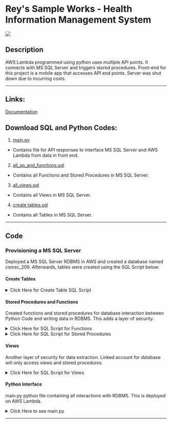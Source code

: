 # Rey's Sample Works - Health Information Management System

<a href=""><img src="https://img.shields.io/badge/HOME%20GitHub-0068cb" /></a>

## Description
AWS Lambda programmed using python uses multiple API points. It connects with MS SQL Server and triggers stored procedures. Front-end for this project is a mobile app that accesses API end points. Server was shut down due to incurring costs.

---
## Links:
[Documentation](https://drive.google.com/file/d/17rDCuWskhmumeTC5LrPi2npBAy99ulI4/view)

## Download SQL and Python Codes:
1. [main.py](main.py)
+ Contains file for API responses to interface MS SQL Server and AWS Lambda from data in front end.

2. [all_sp_and_functions.sql](all_sp_and_functions.sql)
+ Contains all Functions and Stored Procedures in MS SQL Server.

3. [all_views.sql](all_views.sql)
+ Contains all Views in MS SQL Server.

4. [create tables.sql](create_tables.sql)
+ Contains all Tables in MS SQL Server.

---

## Code

### Provisioning a MS SQL Server

Deployed a MS SQL Server RDBMS in AWS and created a database named csmsc_209. Afterwards, tables were created using the SQL Script below:

#### Create Tables

<details close>

<summary>Click Here for Create Table SQL Script</summary>

<pre>
USE [csmsc_209]

GO

SET ANSI_NULLS ON
GO

SET QUOTED_IDENTIFIER ON
GO

drop table if exists dbo.diary;
drop table if exists dbo.groups;
drop table if exists dbo.user_logs;
drop table if exists dbo.users;
drop table if exists dbo.roles;
drop table if exists dbo.sp_logs;

create table [dbo].[users](
	[user_id] [varchar](40) PRIMARY KEY,
	[role] [varchar](10) NOT NULL,
	[first_name] [varchar](100) NOT NULL,
	[last_name] [varchar](100) NOT NULL,
	[gender] varchar(255),
	[mobile_number] varchar(255),
	[birthday] varchar(255),
	[complete_address] varchar(1000), 
	[height] varchar(255), 
	[weight] varchar(255),
	[user_name] [varchar](50) NOT NULL  UNIQUE,
	[password] [varchar](50),
	[created_at] datetime,
	[updated_at] datetime
)


CREATE TABLE [dbo].[diary](
	[diary_id] [int] IDENTITY(1,1) NOT NULL PRIMARY KEY,
	[user_id] [varchar](40) NULL,
	[bp_systolic] int NULL,
	[bp_diastolic] int NULL,
	last_update_by varchar(40),
	[created_at] datetime,
	[updated_at] datetime,
	FOREIGN KEY (user_id) REFERENCES users(user_id) ON UPDATE CASCADE ON DELETE CASCADE)

CREATE TABLE [dbo].[user_logs](
	[log_id] [int] IDENTITY(1,1) PRIMARY KEY,
	[user_id] [varchar](40) NULL,
	[status] [varchar](1) NULL,
	[log_in_time] [datetime] NULL,
	[log_out_time] [datetime] NULL,
	[updated_at] datetime,
	FOREIGN KEY (user_id) REFERENCES users(user_id) ON UPDATE CASCADE ON DELETE CASCADE)

create table [dbo].[sp_logs](
		[sp_log_id] [bigint] IDENTITY(1,1) PRIMARY KEY,
		[sp_name] [varchar](100) null,
		[status] [varchar](10) not null,
		[info_message] [varchar](255),
		[error_no] varchar(100),
		[error_msg] varchar(1000),
		[updated_at] datetime
	)
	
create table [dbo].[system_logs](
		[sys_log_id] [bigint] IDENTITY(1,1) PRIMARY KEY,
		[user_id] [varchar](40) not null,
		[message] [varchar](255),
		[log_at] datetime,
		FOREIGN KEY (user_id) REFERENCES users(user_id) ON UPDATE CASCADE ON DELETE CASCADE)
		

drop table  if exists defeault_timestamp
CREATE TABLE defeault_timestamp (get_date DATETIME DEFAULT  dateadd(hh,+10,GETDATE()))
</pre>

</details>


#### Stored Procedures and Functions

Created functions and stored procedures for database interaction between Python Code and writing data in RDBMS. This adds a layer of security.

<details close>

<summary>Click Here for SQL Script for Functions</summary>

<pre>
CREATE FUNCTION dbo.fx_generate_user_id ()
returns varchar(40) as
	begin
	declare @fourdigit int = (select count(1) from csmsc_209.dbo.users) + 1;
	declare @output varchar(40)
	set @output = (SELECT 'USR' + replicate('0',4 - len(@fourdigit)) + cast( @fourdigit as varchar(4)) + replace(CONVERT(varchar, getdate(), 8),':',''))
	return @output
	end


CREATE FUNCTION dbo.fx_generate_role_id ()
returns varchar(10) as
	begin
	declare @fourdigit int = (select count(1) from csmsc_209.dbo.roles) + 1;
	declare @output varchar(40)
	set @output = (SELECT 'ROLEID' + replicate('0',4 - len(@fourdigit)) + cast( @fourdigit as varchar(4)))
	return @output
	end
	
CREATE procedure [dbo].[sp_user_registration](
	@username varchar(50),
	@firstname varchar(100),
	@lastname varchar(100),
	@gender varchar(255),
	@mobile_no varchar(255),
	@birthday varchar(255),
	@complete_address varchar(1000),
	@height varchar(255),
	@weight varchar(255),
	@password varchar(100),
	@role varchar(10),
	@new_user_id varchar(100) output)
as
	SET NOCOUNT ON;
	declare @chk_role int  = (select case when UPPER(@role) in ('ADMIN', 'PATIENT', 'NURSE', 'DOCTOR') then 1 else 0 end);
	declare @var_id varchar(100) = (select dbo.fx_generate_user_id ());
	BEGIN TRY 

		if (@chk_role = 1)
			Insert into csmsc_209.dbo.users(user_id, role, first_name, last_name, gender, mobile_number, birthday, complete_address, height, weight, user_name, password, created_at)
			select
				@var_id,
				@role,
				@firstname,
				@lastname,
				@gender,
				@mobile_no,
				@birthday,
				@complete_address,
				@height,
				@weight,
				@username,
				@password,
				getdate();
		else
			RAISERROR ('ROLE SHOULD BE ADMIN, PATIENT, DOCTOR or NURSE', 16,  1 ); 
	
		set @new_user_id = @var_id;
	END TRY 
	BEGIN CATCH
		Insert  into csmsc_209.dbo.sp_logs (status, error_no, error_msg)
		select 'ERROR', ERROR_NUMBER(), ERROR_MESSAGE();
		set @new_user_id = 'ERROR';
	END CATCH
</pre>
</details>

<details close>

<summary>Click Here for SQL Script for Stored Procedures</summary>

<pre>
ALTER procedure [dbo].[sp_user_registration_simple](
	@username varchar(50),
	@password varchar(100),
	@firstname varchar(100),
	@lastname varchar(100),
	@role varchar(10))
as
	SET NOCOUNT ON;
	declare @chk_role int  = (select case when UPPER(@role) in ('ADMIN', 'PATIENT', 'NURSE', 'DOCTOR') then 1 else 0 end);
	declare @var_id varchar(100) = (select dbo.fx_generate_user_id ());
	declare @current_date datetime = dateadd(hh,+8,GETDATE())
	BEGIN TRY 

		if (@chk_role = 1)
		begin
			Insert into csmsc_209.dbo.users(user_id, role, first_name, last_name, user_name, password, created_at, updated_at)
			select
				@var_id,
				@role,
				@firstname,
				@lastname,
				@username,
				@password,
				@current_date,
				@current_date;
		end
		else
		begin
			RAISERROR ('ROLE SHOULD BE ADMIN, PATIENT, DOCTOR or NURSE', 16,  1 );
		end
		exec dbo.sp_user_login_record @user_id = @var_id;
		select @var_id;
	END TRY 
	BEGIN CATCH
		Insert  into csmsc_209.dbo.sp_logs (status, error_no, error_msg, updated_at)
		select 'ERROR', ERROR_NUMBER(), ERROR_MESSAGE(), @current_date;
		SELECT 'ERROR';
	END CATCH
	
ALTER procedure [dbo].[sp_user_login_record](
	@user_id varchar(50)
)
as
	declare @current_date datetime = dateadd(hh,+8,GETDATE())

	insert into dbo.user_logs (user_id, log_in_time, status, updated_at)
	values(@user_id,@current_date, 'A', @current_date);
	
ALTER procedure [dbo].[sp_user_login](
	@userid varchar(40)
	)
as
	declare @chk_status varchar(1) = (SELECT ul.status from dbo.user_logs ul where user_id = @userid);
	declare @current_date datetime = dateadd(hh,+8,GETDATE())

	if (@chk_status = 'A' or @chk_status = 'I')
	begin
		exec [dbo].[sys_log_insert] @userid, 'USER MUST BE LOGGED OUT FIRST';
	end
	else if (@chk_status = 'X')
	begin
		update dbo.user_logs
		set  log_in_time = @current_date, status = 'A',  updated_at = @current_date
		where user_id = @userid;

		exec [dbo].[sys_log_insert] @userid, 'SUCCESSFULLY LOGGED IN';
	end

		
ALTER procedure [dbo].[sp_user_logout](
	@userid varchar(50)
	)
as
	declare @chk_status varchar(1) = (SELECT status from dbo.user_logs where user_id = @userid);
	declare @current_date datetime = dateadd(hh,+8,GETDATE())

	set @chk_status = (select coalesce(@chk_status, 'E'));

	if (@chk_status = 'E')
	begin
		exec [dbo].[sys_log_insert] @userid,'USERID NOT FOUND'
	end
	else if (@chk_status = 'A' or @chk_status = 'I')
	begin
		UPDATE dbo.user_logs set status = 'X', log_out_time = @current_date, updated_at = @current_date where user_id = @userid ;
		exec [dbo].[sys_log_insert] @userid,'SUCCESSFULLY LOGGED OUT';
	end
	else if (@chk_status = 'X')
	begin
		exec [dbo].[sys_log_insert] @userid, 'ALREADY LOGGED OUT';
	end
	
alter procedure dbo.sp_add_diary_record (@userid varchar(50), @bp_systolic int, @bp_diastolic int)
as
	declare @current_date datetime = dateadd(hh,+8,GETDATE())
	begin try 
		insert into dbo.diary(user_id, bp_systolic, bp_diastolic, created_at, updated_at)
		select @userid, @bp_systolic, @bp_diastolic, @current_date, @current_date;
		exec [dbo].[sys_log_insert] @userid, 'SUCCESSFULLY ADDED RECORD';
	end try
	BEGIN CATCH
		Insert  into csmsc_209.dbo.sp_logs (sp_name, status, error_no, error_msg, updated_at)
		select 'sp_add_diary_record', 'ERROR', ERROR_NUMBER(), ERROR_MESSAGE(), @current_date;
		exec [dbo].[sys_log_insert] @userid, 'ERROR IN ADDING RECORD';
	END CATCH

alter procedure dbo.sp_edit_diary_record ( @diary_id int, @userid varchar(40), @new_bp_systolic int, @new_bp_diastolic int)
as
	declare @current_date datetime = dateadd(hh,+8,GETDATE())
	declare @role varchar(10) = (select top 1 role from csmsc_209.dbo.users where user_id = @userid);
	declare @chk_editor int = (select case when user_id = @userid and @role = 'PATIENT' then 1 else
							case when  @role in ('ADMIN', 'DOCTOR', 'NURSE') then 1 else 0 end
						end from  csmsc_209.dbo.diary where diary_id = @diary_id);

	begin try

		if  (@chk_editor = 1)
		begin
			update csmsc_209.dbo.diary set bp_systolic = @new_bp_systolic, bp_diastolic = @new_bp_diastolic, last_update_by = @userid,
			updated_at = @current_date where diary_id = @diary_id;
			exec [dbo].[sys_log_insert] @userid, 'SUCCESSFULLY UPDATED RECORD';
		end
		else
		begin
			RAISERROR ('ONLY EDITABLE FOR PATIENT, ASSIGNED NURSE, DOCTOR or ADMIN', 16,  1 );
		end
	END TRY
	BEGIN CATCH
		Insert  into csmsc_209.dbo.sp_logs (sp_name, status, error_no, error_msg, updated_at)
		select 'sp_edit_diary_record', 'ERROR', ERROR_NUMBER(), ERROR_MESSAGE(), @current_date;
		exec [dbo].[sys_log_insert] @userid, 'FAILED TO UPDATE RECORD';
	END CATCH

ALTER procedure [dbo].[sys_log_insert](
	@userid varchar(50),
	@message varchar(255)
	)
as
	declare @current_date datetime = dateadd(hh,+8,GETDATE())
	insert into [csmsc_209].[dbo].[system_logs] (user_id, message, log_at)
	select @userid, @message,  @current_date
	

CREATE function [dbo].[fx_get_user_id](
	@username varchar(50),
	@password varchar(100)
)
returns varchar(40) as
begin
	declare @chk_status varchar(40) = (select coalesce((select user_id from dbo.users where user_name = @username and password = @password),'ERROR'));
	
	return @chk_status
end



alter procedure dbo.sp_delete_diary_record (@diary_id int, @userid varchar(50))
as
	declare @current_date datetime = dateadd(hh,+8,GETDATE())
	declare @message varchar(255);
	declare @chk_val varchar(10) = (select 
										case
										when u.role = 'ADMIN' then 1
										when u.role = 'PATIENT' and d.user_id = @userid then 1
										else 0 end
										from dbo.users u left join dbo.diary d on u.user_id = d.user_id where diary_id = @diary_id )

	begin try
		if @chk_val = 1
			begin
				delete from  dbo.diary where diary_id = @diary_id;
				set @message = 'DELETE DIARY ID ' + cast(@diary_id as varchar(100)) +  ' at ' + convert(varchar(100), @current_date, 100)
				exec [dbo].[sys_log_insert] @userid, @message;
			end
		else
			begin
				set @message = 'UNABLE TO DELETE DIARY RECORD ' + cast(@diary_id as varchar(100)) +  ' DUE TO ROLE BEING NOT AN ADMIN';
				exec [dbo].[sys_log_insert] @userid, @message;
			end
	end try
	BEGIN CATCH
		set @message = 'UNABLE TO DELETE DIARY RECORD ' + cast(@diary_id as varchar(100)) +  ' DUE TO ROLE BEING NOT AN ADMIN';
		Insert  into csmsc_209.dbo.sp_logs (sp_name, status, error_no, error_msg, updated_at)
		select 'sp_delete_diary_record', 'ERROR', ERROR_NUMBER(), ERROR_MESSAGE(), @current_date;
		exec [dbo].[sys_log_insert] @userid, @message;
	END CATCH



create procedure dbo.sp_edit_user ( @userid varchar(40),
@new_firstname varchar(100),  
@new_lastname varchar(100), 
@new_username varchar(100),
@new_mobile_number varchar(100), 
@new_birthday varchar(100),  
@new_gender varchar(100), 
@new_complete_address varchar(1000),  
@new_height varchar(100),  
@new_weight varchar(100))
as
	declare @current_date datetime = dateadd(hh,+8,GETDATE())
	declare @role varchar(10) = (select top 1 role from csmsc_209.dbo.users where user_id = @userid);
	declare @chk_editor int = (select case when user_id = @userid and @role = 'PATIENT' then 1 else
							case when  @role in ('ADMIN', 'DOCTOR', 'NURSE') then 1 else 0 end
						end from  csmsc_209.dbo.users where user_id = @userid);

	begin try
		if  (@chk_editor = 1)
		begin
			update csmsc_209.dbo.users 
			set
			first_name = @new_firstname,
			last_name = @new_lastname,
			user_name = @new_username,
			mobile_number = @new_mobile_number,
			birthday = @new_birthday,
			gender = @new_gender,
			complete_address = @new_complete_address,
			height = @new_height,
			weight = @new_weight
			where user_id = @userid;
			exec [dbo].[sys_log_insert] @userid, 'SUCCESSFULLY UPDATED RECORD';
		end
		else
		begin
			RAISERROR ('ONLY EDITABLE FOR PATIENT, ASSIGNED NURSE, DOCTOR or ADMIN', 16,  1 );
		end
	END TRY
	BEGIN CATCH
		Insert  into csmsc_209.dbo.sp_logs (sp_name, status, error_no, error_msg, updated_at)
		select 'sp_edit_user', 'ERROR', ERROR_NUMBER(), ERROR_MESSAGE(), @current_date;
		exec [dbo].[sys_log_insert] @userid, 'FAILED TO UPDATE RECORD';
	END CATCH
</pre>
</details>

#### Views

Another layer of security for data extraction. Linked account for database will only access views and stored procedures.

<details close>

<summary>Click Here for SQL Script for Views</summary>

<pre>
create view dbo.vw_most_recent_user_logs as
with max_cte (sys_log_id, user_id, message)  as (
	select
	a.sys_log_id,
	a.user_id,
	a.message
	from dbo.system_logs a join ( 
	select max(sys_log_id) as sys_log_id, user_id  from dbo.system_logs group by user_id) b on a.sys_log_id = b.sys_log_id and a.user_id = b.user_id
)

select
ul.user_id,
coalesce(m.message, 'NO MESSAGE') as message
from dbo.user_logs ul left join max_cte m on ul.user_id = m.user_id


create view dbo.vw_get_diary as
select
d.diary_id,
d.user_id,
bp_systolic, 
bp_diastolic, 
convert(varchar, d.created_at, 120) [logged_date],
comments = concat( coalesce('UPDATED BY ' + u2.first_name + ' ' + u2.last_name, 'ADDED BY USER '), ' at ', convert(varchar, d.updated_at, 100))
from dbo.diary d join dbo.users u1 on d.user_id = u1.user_id
left join dbo.users u2 on d.last_update_by = u2.user_id


create view dbo.vw_get_all_patient as

select user_id, first_name, last_name, gender, mobile_number, birthday, complete_address, height, weight, user_name from users
where role = 'PATIENT'
</pre>

</details>

#### Python Interface

main.py python file containing all interactions with RDBMS. This is deployed on AWS Lambda.

<details close>

<summary>Click Here to see main.py</summary>

<pre>

## ---------------------------------- Libraries --------------------------------------
import json
import pyodbc
import connection as ct

## All scripts are spearated by lamda function
## ---------------------------------- Connection.PY --------------------------------------
## Place this in a separate PY Script
conn_str = (
        "DRIVER=ODBC Driver 17 for SQL Server;"
        "DATABASE={database};"
        "UID={username};"
        "PWD={password};"
        "SERVER={server};"
        "PORT={port};".format(database='csmsc_209',
                              username='admin',
                              password='passkeys',
                              server='csmc209project.cnzbn9b5jtee.us-east-1.rds.amazonaws.com',
                              port='1433'))

## ---------------------------------- Create User --------------------------------------
## Place this in Main.Py and change lamda_hander.py name to main.py
## Import all Libraries

def connect_to_db(_usr: str, _pas: str, _fir: str, _las: str, _rol: str):
    try:
        con = pyodbc.connect(ct.conn_str)
        crsr = con.cursor()
        sql_sp = "exec [dbo].[sp_user_registration_simple] @username = ?, @password = ?, @firstname = ?, @lastname = ?, @role = ?"
        sp_param = (_usr, _pas, _fir, _las, _rol)
        row = crsr.execute(sql_sp, sp_param).fetchone()
        crsr.commit()
        x = str(row[0])
        if x[:3] == 'USR':
            return {"message": "SUCCESSFULLY ADDED RECORD", "body": {"user-id" : x}}
        else:
            return {"message": row[0], "body": {}}
    except Exception as e:
        return {"message": e, "body": {}}
    finally:
        crsr.close()
        con.close()


def lambda_handler(event, context):
    _usr = event['usr']
    _pas = event['pas']
    _fir = event['fir']
    _las = event['las']
    _rol = event['rol']
    return {'statusCode': 200, 'body': json.dumps(connect_to_db(_usr, _pas, _fir, _las, _rol))}

 ## ---------------------------------- Edit User --------------------------------------
## Place this in Main.Py and change lamda_hander.py name to main.py
## Import all Libraries
def connect_to_db(_uid :str, _fir:str, _las:str, _usr:str, _mob:str, _bday: str, _gen:str, _add:str, _ht:str, _wt:str):
    try:
        con = pyodbc.connect(ct.conn_str)
        crsr = con.cursor()
        sql_sp = "exec [dbo].[sp_edit_user] @userid = '{uid}', @new_firstname = '{fir}', @new_lastname = '{las}', @new_username = '{usr}', @new_mobile_number = '{mob}', @new_birthday = '{bday}', @new_gender = '{gen}', @new_complete_address = '{add}', @new_height = '{ht}', @new_weight = '{wt}'". format(
            uid= _uid,
            fir = _fir,
            las = _las,
            usr = _usr,
            mob = _mob,
            bday = _bday,
            gen = _gen,
            add = _add,
            ht = _ht,
            wt = _wt
        )
        crsr.execute(sql_sp)
        crsr.commit()
        sql_qry = "select message from dbo.vw_most_recent_user_logs where user_id =  '{uid}'".format(uid=_uid)
        crsr.execute(sql_qry)
        row = crsr.fetchone()
        return {"message" : row[0], "body" : {"user-id" : _uid}}
    except Exception as e:
        return {"message": e, "body": {"user-id": _uid}}
    finally:
        crsr.close()
        con.close()

def lambda_handler(event, context):
    uid = event['uid']
    fir = event['fir']
    las = event['las']
    usr = event['usr']
    mob = event['mob']
    bday = event['bday']
    gen = event['gen']
    add = event['add']
    ht = event['ht']
    wt = event['wt']
    return {'statusCode': 200, 'body': json.dumps(connect_to_db(uid, fir, las, usr, mob, bday, gen, add, ht, wt))}

## ---------------------------------- Log In --------------------------------------
## Place this in Main.Py and change lamda_hander.py name to main.py
## Import all Libraries

def connect_to_db(_usr:str, _pas:str):
    try:
        con = pyodbc.connect(ct.conn_str)
        crsr = con.cursor()
        sql_fx = "select [dbo].[fx_get_user_id] (?, ?)"
        fx_param = (_usr, _pas)
        row = crsr.execute(sql_fx, fx_param).fetchone()
        _uid = row[0]
        if _uid == 'ERROR':
            return 'INVALID USERID or PASSWORD'
        else:
            sql_sp = "exec [dbo].[sp_user_login] @userid = ?"
            sql_param = (_uid)
            crsr.execute(sql_sp, sql_param)
            crsr.commit()
            sql_qry = "select message from dbo.vw_most_recent_user_logs where user_id =  '{uid}'".format(uid = _uid)
            crsr.execute(sql_qry)
            out = crsr.fetchone()
            if out[0] == 'SUCCESSFULLY LOGGED IN':
                sql_qry2 = "select user_id, role, first_name, last_name, gender, mobile_number, birthday, complete_address, height, weight, user_name, password, created_at, updated_at  from dbo.users where user_id =  '{uid}'".format(uid=_uid)
                crsr.execute(sql_qry2)
                rows = crsr.fetchone()
                print(rows)
                return {"message" : out[0], "body" : {'user-id': rows[0], 'role': rows[1], 'first-name': rows[2], 'last-name': rows[3], 'gender': rows[4], 'mobile-number': rows[5], 'birthday':  rows[6], 'complete-address':  rows[7], 'height':  rows[8], 'weight':  rows[9], 'user-name': rows[10], 'password':  rows[11], 'created-at':  str(rows[12]), 'updated-at': str(rows[13])}}
            else:
                return {'message': out[0],'body': {}}
    except Exception as e:
        return (e)
    finally:
        crsr.close()
        con.close()

def lambda_handler(event, context):
   usr = event['usr']
   pas = event['pas']
   return {'statusCode': 200, 'body': json.dumps(connect_to_db(usr, pas))}
  
  
## ---------------------------------- Log out --------------------------------------
## Place this in Main.Py and change lamda_hander.py name to main.py
## Import all Libraries

def connect_to_db(_uid:str):
    try:
        con = pyodbc.connect(ct.conn_str)
        crsr = con.cursor()
        sql_sp = "exec [dbo].[sp_user_logout] ?"
        sp_param = (_uid)
        crsr.execute(sql_sp, sp_param)
        crsr.commit()
        sql_qry = "select message from dbo.vw_most_recent_user_logs where user_id =  '{uid}'".format(uid = _uid)
        crsr.execute(sql_qry)
        row = crsr.fetchone()
        return {"message" : row[0], "body" : {"user-id" : _uid}}
    except Exception as e:
        return {"message" : e, "body" : {"user-id" : _uid}}
    finally:
        crsr.close()
        con.close()


def lambda_handler(event, context):
   _uid = event['uid']
   return {'statusCode': 200, 'body': json.dumps(connect_to_db(_uid))}

## ---------------------------------- Add Diary --------------------------------------
## Place this in Main.Py and change lamda_hander.py name to main.py
## Import all Libraries

def connect_to_db(_uid:str, _sys: int, _dia: int):
    try:
        con = pyodbc.connect(ct.conn_str)
        crsr = con.cursor()
        sql_sp = "exec [dbo].[sp_add_diary_record] @userid = '{uid}',  @bp_systolic = {sys}, @bp_diastolic = {dia}". format(
            uid = _uid,
            sys = _sys,
            dia = _dia
        )
        crsr.execute(sql_sp)
        crsr.commit()
        sql_qry = "select message from dbo.vw_most_recent_user_logs where user_id =  '{uid}'".format(uid=_uid)
        crsr.execute(sql_qry)
        row = crsr.fetchone()
        x = row[0]
        if x.isdigit():
            return {"message" : "SUCCESSFULLY EXECUTED", "body" : {"diary-id" : x}}
        else:
            return {"message": x, "body" : {} }
    except Exception as e:
        return {"message": e, "body" : {} }
    finally:
        crsr.close()
        con.close()

def lambda_handler(event, context):
   uid = event['uid']
   sys = event['sys']
   dia = event['dia']
   return {'statusCode': 200, 'body': json.dumps(connect_to_db(uid, sys, dia))}


## ---------------------------------- Edit Diary --------------------------------------
## Place this in Main.Py and change lamda_hander.py name to main.py
## Import all Libraries

def connect_to_db(_did :int, _uid:str, _sys: int, _dia: int):
    try:
        con = pyodbc.connect(ct.conn_str)
        crsr = con.cursor()
        sql_sp = "exec [dbo].[sp_edit_diary_record] @diary_id = {did}, @userid = '{uid}',  @new_bp_systolic = {sys}, @new_bp_diastolic = {dia}". format(
            did = _did,
            uid = _uid,
            sys = _sys,
            dia = _dia
        )
        crsr.execute(sql_sp)
        crsr.commit()
        sql_qry = "select message from dbo.vw_most_recent_user_logs where user_id =  '{uid}'".format(uid=_uid)
        crsr.execute(sql_qry)
        row = crsr.fetchone()
        return {"message" : row[0], "body" : {"diary-id" : _did}}
    except Exception as e:
        return {"message": e, "body": {"diary-id": _did}}
    finally:
        crsr.close()
        con.close()

def lambda_handler(event, context):
    did = event['did']
    uid = event['uid']
    sys = event['sys']
    dia = event['dia']
    return {'statusCode': 200, 'body': json.dumps(connect_to_db(did, uid, sys, dia))}


## ---------------------------------- Delete Diary --------------------------------------
## Place this in Main.Py and change lamda_hander.py name to main.py
## Import all Libraries
def connect_to_db(_did:str, _uid:str):
    try:
        con = pyodbc.connect(ct.conn_str)
        crsr = con.cursor()
        sql_sp = "exec [dbo].[sp_delete_diary_record] @diary_id = {diary_id}, @userid = '{user_id}'".format(diary_id= _did, user_id= _uid)
        crsr.execute(sql_sp)
        crsr.commit()
        sql_qry = "select message from dbo.vw_most_recent_user_logs where user_id =  '{uid}'".format(uid=_uid)
        crsr.execute(sql_qry)
        out = crsr.fetchone()
        return {"message": out[0]}
    except Exception as e:
        return {"message": e }
    finally:
        crsr.close()
        con.close()

def lambda_handler(event, context):
   did = event['did']
   uid = event['uid']
   return {'statusCode': 200, 'body': json.dumps(connect_to_db(did, uid))}
  
## ---------------------------------- Get All Patients --------------------------------------
## Place this in Main.Py and change lamda_hander.py name to main.py
## Import all Libraries
def connect_to_db():
    tuple = []
    try:
        con = pyodbc.connect(ct.conn_str)
        crsr = con.cursor()
        sql_qry = "select user_id, first_name, last_name, gender, mobile_number, birthday, complete_address, height, weight, user_name from dbo.vw_get_all_patient"
        rows = crsr.execute(sql_qry).fetchall()
        row_cnt = len(rows)
        for i in range(row_cnt):
            tuple.append({'user-id': rows[i][0], 'first-name': rows[i][1], 'last-name': rows[i][2], 'gender': rows[i][3], 'mobile-number': rows[i][4], 'birthday': rows[i][5], 'complete-address': rows[i][6], 'height': rows[i][7], 'weight': rows[i][8], 'user-name': rows[i][9] } )
        return {"message" : "SUCCESSFULLY EXTRACTED", "row-count" : row_cnt ,"body": tuple}
    except Exception as e:
        return {"message": e , "row-count": 0 , "body": tuple}
    finally:
        crsr.close()
        con.close()

def lambda_handler(event, context):
    return {'statusCode': 200, 'body': json.dumps(connect_to_db())}

## ---------------------------------- Get All Diary Records --------------------------------------
## Place this in Main.Py and change lamda_hander.py name to main.py
## Import all Libraries

def connect_to_db(_uid:str):
    tuple = []
    try:
        con = pyodbc.connect(ct.conn_str)
        crsr = con.cursor()
        sql_qry = "select diary_id, user_id, bp_systolic, bp_diastolic, logged_date, comments from dbo.vw_get_diary where user_id =  '{userid}'".format(userid = _uid)
        rows = crsr.execute(sql_qry).fetchall()
        print(rows)
        row_cnt = len(rows)
        for i in range(row_cnt):
            tuple.append({'diary-id': rows[i][0], 'user-id': rows[i][1], 'bp-systolic': rows[i][2], 'bp-diastolic': rows[i][3], 'logged-date': rows[i][4], 'comments': rows[i][5]} )
        return {"message" : "SUCCESSFULLY EXTRACTED", "row-count" : row_cnt ,"body": tuple}
    except Exception as e:
        return {"message": e , "row-count": 0 , "body": tuple}
    finally:
        crsr.close()
        con.close()

def lambda_handler(event, context):
    uid = event['uid']
    return {'statusCode': 200, 'body': json.dumps(connect_to_db(uid))}

</pre>
</details>

---
